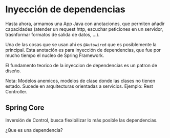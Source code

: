 # Inyección de dependencias

Hasta ahora, armamos una App Java con anotaciones, que permiten añadir capacidades (atender un request http, escuchar peticiones en un servidor, trasnformar formatos de salida de datos, ...).

Una de las cosas que se usan ahi es `@Autowired` que es posiblemente la principal. Esta anotación es para inyección de dependencias, que fue por mucho tiempo el nucleo de Spring Framework.

El fundamento teorico de la inyeccion de dependencias es un patron de diseño.

Nota: Modelos anemicos, modelos de clase donde las clases no tienen estado. Sucede en arquitecturas orientadas a servicios. Ejemplo: Rest Controller.

## Spring Core

Inversión de Control, busca flexibilizar lo más posible las dependencias.

¿Que es una dependencia? 